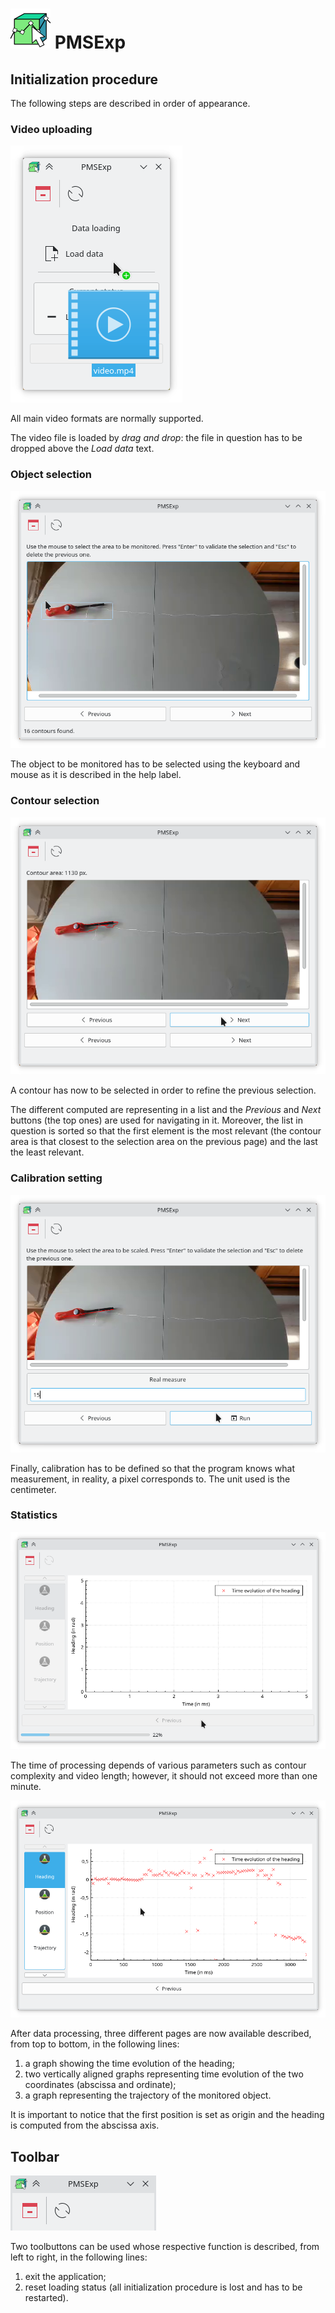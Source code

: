 # <img src="../icons/com.github.PMSExp.svg" width="64" height="64"/> PMSExp

## Initialization procedure

The following steps are described in order of appearance.

### Video uploading

![Video uploading screenshot](screenshots/page00.png "Video uploading")

All main video formats are normally supported.

The video file is loaded by _drag and drop_: the file in question has to be dropped above the _Load data_ text.

### Object selection

![Object selection screenshot](screenshots/page01.png "Object selection")

The object to be monitored has to be selected using the keyboard and mouse as it is described in the help label.

### Contour selection

![Contour selection screenshot](screenshots/page02.png "Contour selection")

A contour has now to be selected in order to refine the previous selection.

The different computed are representing in a list and the _Previous_ and _Next_ buttons (the top ones) are used for navigating in it. Moreover, the list in question is sorted so that the first element is the most relevant (the contour area is that closest to the selection area on the previous page) and the last the least relevant.

### Calibration setting

![Calibration setting screenshot](screenshots/page03.png "Calibration setting")

Finally, calibration has to be defined so that the program knows what measurement, in reality, a pixel corresponds to. The unit used is the centimeter.

### Statistics

![Data processing screenshot](screenshots/page04.png "Data processing")

The time of processing depends of various parameters such as contour complexity and video length; however, it should not exceed more than one minute.

![Screenshot of statistics](screenshots/page05.png "Statistics")

After data processing, three different pages are now available described, from top to bottom, in the following lines:

1. a graph showing the time evolution of the heading;
2. two vertically aligned graphs representing time evolution of the two coordinates (abscissa and ordinate);
3. a graph representing the trajectory of the monitored object.

It is important to notice that the first position is set as origin and the heading is computed from the abscissa axis.

## Toolbar

![Toolbar screenshot](screenshots/toolbar.png "Toolbar")

Two toolbuttons can be used whose respective function is described, from left to right, in the following lines:

1. exit the application;
2. reset loading status (all initialization procedure is lost and has to be restarted).

